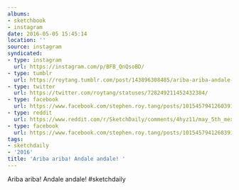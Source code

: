 ```yaml
---
albums:
- sketchbook
- instagram
date: 2016-05-05 15:45:14
location: ''
source: instagram
syndicated:
- type: instagram
  url: https://instagram.com/p/BFB_QnQsoBD/
- type: tumblr
  url: https://roytang.tumblr.com/post/143896308485/ariba-ariba-andale-andale-sketchdaily
- type: twitter
  url: https://twitter.com/roytang/statuses/728249211452432384/
- type: facebook
  url: https://www.facebook.com/stephen.roy.tang/posts/10154579412603912:0
- type: reddit
  url: https://www.reddit.com/r/SketchDaily/comments/4hyz11/may_5th_mexico/d2twqb2/
- type: facebook
  url: https://www.facebook.com/stephen.roy.tang/posts/10154579412683912
tags:
- sketchdaily
- '2016'
title: 'Ariba ariba! Andale andale! '
---
```


Ariba ariba! Andale andale! #sketchdaily